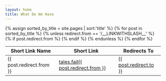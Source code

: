 ```yaml
---
layout: home
title: What Do We Have
---  
```


<table class="tg">
<thead>
  <tr>
    <th class="tg-lhfm">Short Link Name</th>
    <th class="tg-lhfm">Short Link</th>
    <th class="tg-lhfm">Redirects To</th>
  </tr>
</thead>
<tbody>
  <tr>
    {% assign sorted_by_title = site.pages | sort:'title' %}
      {% for post in sorted_by_title %}
        {% unless redirect.from == '/__LINKWITHSLASH__' %}
          {% if post.redirect.from  %} 
            <tr>
                <td class="tg-0lax">
                    {{ post.redirect.from }}
                </td>
                <td class="tg-0lax">
                    <a href="https://tales.fail{{ post.redirect.from }}">
                        tales.fail{{ post.redirect.from }}
                    </a>
                </td>
                <td class="tg-0lax">
                    <a href="{{ post.redirect.to }}">
                        {{ post.redirect.to }}
                    </a>
                </td>
              </tr>
        {% endif %}
      {% endunless %}
    {% endfor %}
  </tr>
</tbody>
</table>

